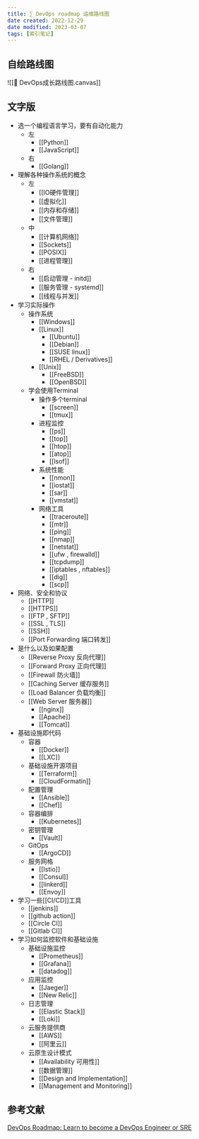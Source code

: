 ```yaml
---
title: ∑ DevOps roadmap 运维路线图
date created: 2022-12-29
date modified: 2023-03-07
tags: [索引笔记]
---
```


## 自绘路线图

![[🧩 DevOps成长路线图.canvas]]

## 文字版

- 选一个编程语言学习，要有自动化能力
	- 左
		- [[Python]]
		- [[JavaScript]]
	- 右
		- [[Golang]]
- 理解各种操作系统的概念
	- 左
		- [[IO硬件管理]]
		- [[虚拟化]]
		- [[内存和存储]]
		- [[文件管理]]
	- 中
		- [[计算机网络]]
		- [[Sockets]]
		- [[POSIX]]
		- [[进程管理]]
	- 右
		- [[启动管理 - initd]]
		- [[服务管理 - systemd]]
		- [[线程与并发]]
- 学习实际操作
	- 操作系统
		- [[Windows]]
		- [[Linux]]
			- [[Ubuntu]]
			- [[Debian]]
			- [[SUSE linux]]
			- [[RHEL / Derivatives]]
		- [[Unix]]
			- [[FreeBSD]]
			- [[OpenBSD]]
	- 学会使用Terminal
		- 操作多个terminal
			- [[screen]]
			- [[tmux]]
		- 进程监控
			- [[ps]]
			- [[top]]
			- [[htop]]
			- [[atop]]
			- [[lsof]]
		- 系统性能
			- [[nmon]]
			- [[iostat]]
			- [[sar]]
			- [[vmstat]]
		- 网络工具
			- [[traceroute]]
			- [[mtr]]
			- [[ping]]
			- [[nmap]]
			- [[netstat]]
			- [[ufw , firewalld]]
			- [[tcpdump]]
			- [[iptables , nftables]]
			- [[dig]]
			- [[scp]]
- 网络、安全和协议
	- [[HTTP]]
	- [[HTTPS]]
	- [[FTP , SFTP]]
	- [[SSL , TLS]]
	- [[SSH]]
	- [[Port Forwarding 端口转发]]
- 是什么以及如果配置
	- [[Reverse Proxy 反向代理]]
	- [[Forward Proxy 正向代理]]
	- [[Firewall 防火墙]]
	- [[Caching Server 缓存服务]]
	- [[Load Balancer 负载均衡]]
	- [[Web Server 服务器]]
		- [[nginx]]
		- [[Apache]]
		- [[Tomcat]]
- 基础设施即代码
	- 容器
		- [[Docker]]
		- [[LXC]]
	- 基础设施开源项目
		- [[Terraform]]
		- [[CloudFormatin]]
	- 配置管理
		- [[Ansible]]
		- [[Chef]]
	- 容器编排
		- [[Kubernetes]]
	- 密钥管理
		- [[Vault]]
	- GitOps
		- [[ArgoCD]]
	- 服务网格
		- [[Istio]]
		- [[Consul]]
		- [[linkerd]]
		- [[Envoy]]
- 学习一些[[CI/CD]]工具
	- [[jenkins]]
	- [[github action]]
	- [[Circle CI]]
	- [[Gitlab CI]]
 - 学习如何监控软件和基础设施
	 - 基础设施监控
		 - [[Prometheus]]
		 - [[Grafana]]
		 - [[datadog]]
	- 应用监控
		- [[Jaeger]]
		- [[New Relic]]
	- 日志管理
		- [[Elastic Stack]]
		- [[Loki]]
	- 云服务提供商
		- [[AWS]]
		- [[阿里云]]
	- 云原生设计模式
		- [[Availability 可用性]]
		- [[数据管理]]
		- [[Design and Implementation]]
		- [[Management and Monitoring]]

## 参考文献

[DevOps Roadmap: Learn to become a DevOps Engineer or SRE](https://roadmap.sh/devops)
